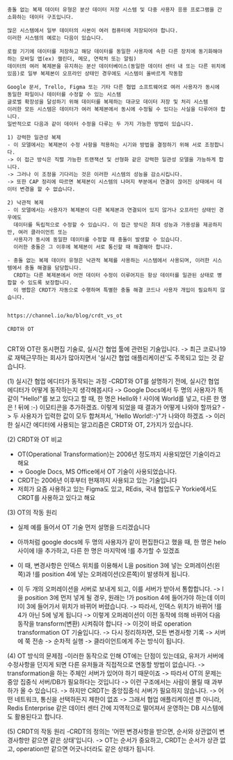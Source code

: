 ```

충돌 없는 복제 데이터 유형은 분산 데이터 저장 시스템 및 다중 사용자 응용 프로그램을 간소화하는 데이터 구조입니다.

많은 시스템에서 일부 데이터의 사본이 여러 컴퓨터에 저장되어야 합니다.
이러한 시스템의 예로는 다음이 있습니다.

로컬 기기에 데이터를 저장하고 해당 데이터를 동일한 사용자에 속한 다른 장치에 동기화해야 하는 모바일 앱(ex) 캘린더, 메모, 연락처 또는 알림)
데이터의 여러 복제본을 유지하는 분산 데이터베이스(동일한 데이터 센터 내 또는 다른 위치에 있음)로 일부 복제본이 오프라인 상태인 경우에도 시스템이 올바르게 작동함

Google 문서, Trello, Figma 또는 기타 다른 협업 소프트웨어로 여러 사용자가 동시에 동일한 파일이나 데이터를 수정할 수 있는 시스템
글로벌 확장성을 달성하기 위해 데이터를 복제하는 대규모 데이터 저장 및 처리 시스템
이러한 모든 시스템은 데이터가 여러 복제본에서 동시에 수정될 수 있다는 사실을 다루어야 합니다.
일반적으로 다음과 같이 데이터 수정을 다루는 두 가지 가능한 방법이 있습니다.

1) 강력한 일관성 복제
- 이 모델에서는 복제본이 수정 사항을 적용하는 시기와 방법을 결정하기 위해 서로 조정합니다.
-> 이 접근 방식은 직렬 가능한 트랜잭션 및 선형화 같은 강력한 일관성 모델을 가능하게 합니다.
-> 그러나 이 조정을 기다리는 것은 이러한 시스템의 성능을 감소시킵니다.
-> 또한 CAP 정리에 따르면 복제본이 시스템의 나머지 부분에서 연결이 끊어진 상태에서 데이터 변경을 할 수 없습니다.

2) 낙관적 복제
- 이 모델에서는 사용자가 복제본이 다른 복제본과 연결되어 있지 않거나 오프라인 상태인 경우에도
  데이터를 독립적으로 수정할 수 있습니다. 이 접근 방식은 최대 성능과 가용성을 제공하지만, 여러 클라이언트 또는
  사용자가 동시에 동일한 데이터를 수정할 때 충돌이 발생할 수 있습니다.
  이러한 충돌은 그 이후에 복제본이 서로 통신할 때 해결해아 합니다.

- 충돌 없는 복제 데이터 유형은 낙관적 복제를 사용하는 시스템에서 사용되며, 이러한 시스템에서 충돌 해결을 담당합니다.
  CRDT는 다른 복제본에서 어떤 데이터 수정이 이루어지든 항상 데이터를 일관된 상태로 병합할 수 있도록 보장합니다.
  이 병합은 CRDT가 자동으로 수행하며 특별한 충돌 해결 코드나 사용자 개입이 필요하지 않습니다. 


https://channel.io/ko/blog/crdt_vs_ot

CRDT와 OT


```
CRT와 OT란 동시편집 기술로, 실시간 협업 툴에 관련된 기술입니다.
-> 최근 코로나19로 재택근무하는 회사가 많아지면서 '실시간 협업 애플리케이션'도 주목되고 있는 것 같습니다.

(1) 실시간 협업 에디터가 동작되는 과정
-CRDT와 OT를 설명하기 전에, 실시간 협업 에디터가 어떻게 동작하는지 생각해봅시다
-> Google Docs에서 두 명의 사용자가 똑같이 "Hello!"를 보고 있다고 할 때,
   한 명은 Hello와 ! 사이에 World를 넣고, 다른 한 명은 ! 뒤에 :-) 이모티콘을 추가하겠죠.
   이렇게 되었을 때 결과가 어떻게 나와야 할까요?
-> 두 사용자가 입력한 값이 모두 합쳐져서, 'Hello World!:-)"가 나와야 하겠죠
-> 이러한 실시간 에디터에 사용되는 알고리즘은 CRDT와 OT, 2가지가 있습니다. 

(2) CRDT와 OT 비교
- OT(Operational Transformation)는 2006년 정도까지 사용되었던 기술이라고 해요
- -> Google Docs, MS Office에서 OT 기술이 사용되었습니다.
- CRDT는 2006년 이후부터 현재까지 사용되고 있는 기술입니다
- 저희가 요즘 사용하고 있는 Figma도 있고, REdis, 국내 협업도구 Yorkie에서도 CRDT를 사용하고 있다고 해요

(3) OT의 작동 원리
- 실제 예를 들어서 OT 기술 먼저 설명을 드리겠습니다
- 아까처럼 google docs에 두 명의 사용자가 같이 편집한다고 했을 때, 한 명은 helo 사이에 l을 추가하고,
  다른 한 명은 마지막에 !를 추가할 수 있겠죠
- 이 때, 변경사항은 인덱스 위치를 이용해서 L을 position 3에 넣는 오퍼레이션(왼쪽)과
  !를 position 4에 넣는 오퍼레이션(오른쪽)이 발생하게 됩니다.

- 이 두 개의 오퍼레이션을 서버로 보내게 되고, 이를 서버가 받아서 통합합니다.
-> l을 position 3에 먼저 넣게 될 경우, 원래는 !가 position 4에 들어가야 하는데 이미 l이 3에 들어가서
  위치가 바뀌어 버렸습니다.
-> 따라서, 인덱스 위치가 바뀌어 !를 4가 아닌 5에 넣게 됩니다
-> 이렇게 오퍼레이션이 이전 동작에 의해 바뀌어 다음 동작을 transform(변환) 시켜줘야 합니다
-> 이것이 바로 operation transformation OT 기술입니다.
-> 다시 정리하자면, 모든 변경사항 기록 -> 서버에 쭉 전송 -> 순차적 실행 -> 클라이언트에게 주는 방식이 됩니다.

(4) OT 방식의 문제점
-이러한 동작으로 인해 OT에는 단점이 있는데요, 유저가 서버에 수정사항을 던지게 되면 다른 유저들과 
 직접적으로 연동할 방법이 없습니다.
-> transformation을 하는 주체인 서버가 있어야 하기 때문이죠
-> 따라서 OT의 문제는 중앙 집중식 서버/DB가 필요하다는 것입니다
-> 이런 구조에서는 사람이 몰릴 때 과부하가 올 수 있습니다. 
-> 하지만 CRDT는 중앙집중식 서버가 필요하지 않습니다.
-> 어떤 네트워크, 통신을 선택하든지 제한이 없죠
-> 그래서 협업 애플리케이션 뿐 아니라, Redis Enterprise 같은 데이터 센터 간에 지역적으로 떨어져서
   운영하는 DB 시스템에도 활용된다고 합니다. 

(5) CRDT의 작동 원리
-CRDT의 정의는 '어떤 변경사항을 받으면, 순서와 상관없이 변경사항만 같으면 같은 상태'입니다.
-> OT는 순서가 중요하고, CRDT는 순서가 상관 없고, operation만 같으면 어긋나더라도 같은 상태가 됩니다.   
   
